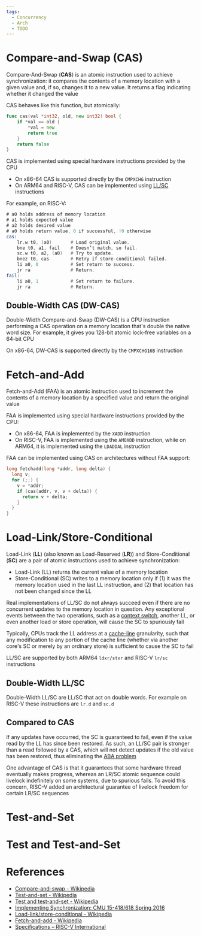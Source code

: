 ```yaml
---
tags:
  - Concurrency
  - Arch
  - TODO
---
```


# Compare-and-Swap (CAS)

Compare-And-Swap (**CAS**) is an atomic instruction used to achieve synchronization: it compares the contents of a memory location with a given value and, if so, changes it to a new value. It returns a flag indicating whether it changed the value

CAS behaves like this function, but atomically:

```go
func cas(val *int32, old, new int32) bool {
	if *val == old {
		*val = new
		return true
	}
	return false
}
```

CAS is implemented using special hardware instructions provided by the CPU

- On x86-64 CAS is supported directly by the `CMPXCHG` instruction
- On ARM64 and RISC-V, CAS can be implemented using [LL/SC](#Load-Link/Store-Conditional) instructions

For example, on RISC-V:

```asm
# a0 holds address of memory location
# a1 holds expected value
# a2 holds desired value
# a0 holds return value, 0 if successful, !0 otherwise
cas:
    lr.w t0, (a0)       # Load original value.
    bne t0, a1, fail    # Doesn’t match, so fail.
    sc.w t0, a2, (a0)   # Try to update.
    bnez t0, cas        # Retry if store-conditional failed.
    li a0, 0            # Set return to success.
    jr ra               # Return.
fail:
    li a0, 1            # Set return to failure.
    jr ra               # Return.
```

## Double-Width CAS (DW-CAS)

Double-Width Compare-and-Swap (DW-CAS) is a CPU instruction performing a CAS operation on a memory location that's double the native word size. For example, it gives you 128-bit atomic lock-free variables on a 64-bit CPU

On x86-64, DW-CAS is supported directly by the `CMPXCHG16B` instruction

# Fetch-and-Add

Fetch-and-Add (FAA) is an atomic instruction used to increment the contents of a memory location by a specified value and return the original value

FAA is implemented using special hardware instructions provided by the CPU:

- On x86-64, FAA is implemented by the `XADD` instruction
- On RISC-V, FAA is implemented using the `AMOADD` instruction, while on ARM64, it is implemented using the `LDADDAL` instruction

FAA can be implemented using CAS on architectures without FAA support:

```c
long fetchadd(long *addr, long delta) {
  long v;
  for (;;) {
    v = *addr;
    if (cas(addr, v, v + delta)) {
	  return v + delta;
    }
  }
}
```

# Load-Link/Store-Conditional

Load-Link (**LL**) (also known as Load-Reserved (**LR**)) and Store-Conditional (**SC**) are a pair of atomic instructions used to achieve synchronization:

- Load-Link (LL) returns the current value of a memory location
- Store-Conditional (SC) writes to a memory location only if (1) it was the memory location used in the last LL instruction, and (2) that location has not been changed since the LL

Real implementations of LL/SC do not always succeed even if there are no concurrent updates to the memory location in question. Any exceptional events between the two operations, such as a [context switch](Context%20Switch.md), another LL, or even another load or store operation, will cause the SC to spuriously fail

Typically, CPUs track the LL address at a [cache-line](Cache%20Memory.md) granularity, such that any modification to any portion of the cache line (whether via another core's SC or merely by an ordinary store) is sufficient to cause the SC to fail

LL/SC are supported by both ARM64 `ldxr/stxr` and RISC-V `lr/sc` instructions

## Double-Width LL/SC

Double-Width LL/SC are LL/SC that act on double words. For example on RISC-V these instructions are `lr.d` and `sc.d`

## Compared to CAS

If any updates have occurred, the SC is guaranteed to fail, even if the value read by the LL has since been restored. As such, an LL/SC pair is stronger than a read followed by a CAS, which will not detect updates if the old value has been restored, thus eliminating the [ABA problem](ABA%20Problem.md)

One advantage of CAS is that it guarantees that some hardware thread eventually makes progress, whereas an LR/SC atomic sequence could livelock indefinitely on some systems, due to spurious fails. To avoid this concern, RISC-V added an architectural guarantee of livelock freedom for certain LR/SC sequences

# Test-and-Set

# Test and Test-and-Set

# References

- [Compare-and-swap - Wikipedia](https://en.wikipedia.org/wiki/Compare-and-swap)
- [Test-and-set - Wikipedia](https://en.wikipedia.org/wiki/Test-and-set)
- [Test and test-and-set - Wikipedia](https://en.wikipedia.org/wiki/Test_and_test-and-set)
- [Implementing Synchronization: CMU 15-418/618 Spring 2016](http://15418.courses.cs.cmu.edu/spring2016/lecture/synchronization)
- [Load-link/store-conditional - Wikipedia](https://en.wikipedia.org/wiki/Load-link/store-conditional)
- [Fetch-and-add - Wikipedia](https://en.wikipedia.org/wiki/Fetch-and-add)
- [Specifications – RISC-V International](https://riscv.org/technical/specifications/)
